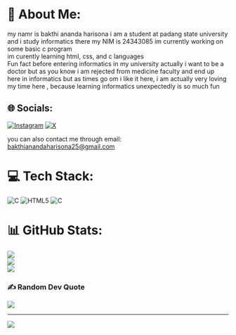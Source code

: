 # 💫 About Me:
my namr is bakthi ananda harisona
i am a student at padang state university and i study informatics there my NIM is 24343085
im currently working on some basic c program<br>im curently learning html, css, and c languages<br> Fun fact before entering informatics in my university actually i want to be a doctor but as you know i am rejected from medicine faculty and end up here in informatics but as times go om i like it here, i am actually very loving my time here , because learning informatics unexpectedly is so much fun


## 🌐 Socials:
[![Instagram](https://img.shields.io/badge/Instagram-%23E4405F.svg?logo=Instagram&logoColor=white)](https://instagram.com/bakthiananda) [![X](https://img.shields.io/badge/X-black.svg?logo=X&logoColor=white)](https://x.com/just_B.A.H) 

you can also contact me through email: bakthianandaharisona25@gmail.com

# 💻 Tech Stack:
![C](https://img.shields.io/badge/c-%2300599C.svg?style=for-the-badge&logo=c&logoColor=white) ![HTML5](https://img.shields.io/badge/html5-%23E34F26.svg?style=for-the-badge&logo=html5&logoColor=white) ![C](https://img.shields.io/badge/c-%2300599C.svg?style=for-the-badge&logo=c&logoColor=white)
# 📊 GitHub Stats:
![](https://github-readme-stats.vercel.app/api?username=bakthiananda&theme=dark&hide_border=false&include_all_commits=false&count_private=false)<br/>
![](https://github-readme-streak-stats.herokuapp.com/?user=bakthiananda&theme=dark&hide_border=false)<br/>
![](https://github-readme-stats.vercel.app/api/top-langs/?username=bakthiananda&theme=dark&hide_border=false&include_all_commits=false&count_private=false&layout=compact)

### ✍️ Random Dev Quote
![](https://quotes-github-readme.vercel.app/api?type=horizontal&theme=radical)

---
[![](https://visitcount.itsvg.in/api?id=bakthiananda&icon=0&color=0)](https://visitcount.itsvg.in)

<!-- Proudly created with GPRM ( https://gprm.itsvg.in ) -->
